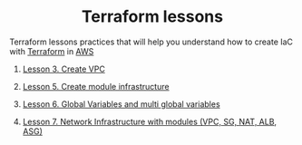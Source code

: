 # <div align="center">Terraform lessons</div>

Terraform lessons practices that will help you understand how to create IaC with [Terraform](https://www.hashicorp.com/ "Terraform") in [AWS](https://aws.amazon.com/ "AWS")

1. [Lesson 3. Create VPC](https://github.com/OlesYudin/Terraform/tree/main/Lesson_3-VPC "Create VPC")

2. [Lesson 5. Create module infrastructure](https://github.com/OlesYudin/Terraform/tree/main/Lesson_5-Infrastructure_module "Create module infrastructure")

3. [Lesson 6. Global Variables and multi global variables](https://github.com/OlesYudin/Terraform/tree/main/Lesson_6-TFvars "Global Variables and multi global variables")

4. [Lesson 7. Network Infrastructure with modules (VPC, SG, NAT, ALB, ASG)](https://github.com/OlesYudin/Terraform/tree/main/Lesson_7-Network_Infrastructure "Lesson 7. Network Infrastructure with modules (VPC, SG, NAT, ALB, ASG)")
